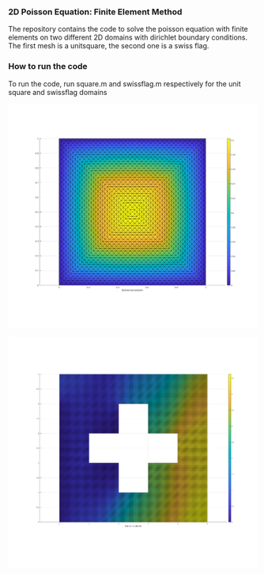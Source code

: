 ### 2D Poisson Equation: Finite Element Method


The repository contains the code to solve the poisson equation with finite elements on two different 2D domains with dirichlet boundary conditions. The first mesh is a unitsquare, the second one is a swiss flag. 

### How to run the code

To run the code, run square.m and swissflag.m respectively for the unit square and swissflag domains
 

![Solving the Poisson Equation on the swiss flag](https://raw.githubusercontent.com/Rage997/Poisson_FEM/master/images/unit_square.png)

![Solving the Poisson Equation on the swiss flag](https://raw.githubusercontent.com/Rage997/Poisson_FEM/master/images/poisson_swissflag.png)
